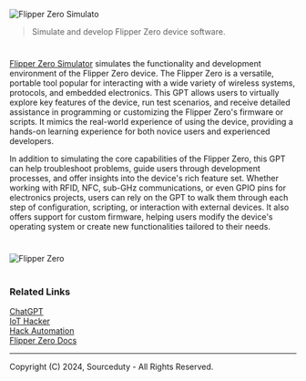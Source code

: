 ![Flipper Zero Simulato](https://github.com/user-attachments/assets/2847230c-dd6c-4ea2-8034-196c78e79752)

> Simulate and develop Flipper Zero device software.

#

[Flipper Zero Simulator](https://chatgpt.com/g/g-JV5lLDg3W-flipper-zero-simulator) simulates the functionality and development environment of the Flipper Zero device. The Flipper Zero is a versatile, portable tool popular for interacting with a wide variety of wireless systems, protocols, and embedded electronics. This GPT allows users to virtually explore key features of the device, run test scenarios, and receive detailed assistance in programming or customizing the Flipper Zero's firmware or scripts. It mimics the real-world experience of using the device, providing a hands-on learning experience for both novice users and experienced developers.

In addition to simulating the core capabilities of the Flipper Zero, this GPT can help troubleshoot problems, guide users through development processes, and offer insights into the device's rich feature set. Whether working with RFID, NFC, sub-GHz communications, or even GPIO pins for electronics projects, users can rely on the GPT to walk them through each step of configuration, scripting, or interaction with external devices. It also offers support for custom firmware, helping users modify the device's operating system or create new functionalities tailored to their needs.

#

![Flipper Zero](https://github.com/user-attachments/assets/3062baa4-da97-4e84-b754-5d364ab82e87)

#
### Related Links

[ChatGPT](https://github.com/sourceduty/ChatGPT)
<br>
[IoT Hacker](https://github.com/sourceduty/IoT_Hacker)
<br>
[Hack Automation](https://github.com/sourceduty/Hack_Automation)
<br>
[Flipper Zero Docs](https://docs.flipper.net)

***
Copyright (C) 2024, Sourceduty - All Rights Reserved.
